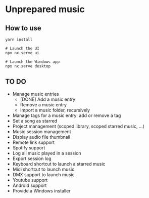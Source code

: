 # Unprepared music

## How to use

```shell
yarn install

# Launch the UI
npx nx serve ui

# Launch the Windows app
npx nx serve desktop
```

## TO DO

- Manage music entries
  - [DONE] Add a music entry
  - Remove a music entry
  - Import a music folder, recursively
- Manage tags for a music entry: add or remove a tag
- Set a song as starred
- Project management (scoped library, scoped starred music, ...)
- Music session management
- Display audio file thumbnail
- Remote link support
- Spotify support
- Log all music played in a session
- Export session log
- Keyboard shortcut to launch a starred music
- Midi shortcut to launch music
- DMX support to launch music
- Youtube support
- Android support
- Provide a Windows installer
